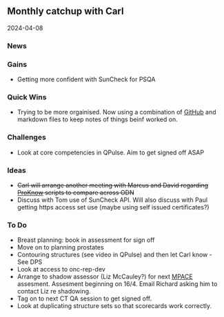 ## Monthly catchup with Carl
2024-04-08

### News

### Gains
- Getting more confident with SunCheck for PSQA

### Quick Wins
- Trying to be more orgainised. Now using a combination of [GitHub](https://github.com) and markdown files to keep notes of things beinf worked on.

### Challenges
- Look at core competencies in QPulse. Aim to get signed off ASAP

### Ideas

- ~~Carl will arrange another meeting with Marcus and David regarding [ProKnow](../proknow/README.md) scripts to compare across ODN~~
- Discuss with Tom use of SunCheck API.  Will also discuss with Paul getting https access set use (maybe using self issued certificates?)

### To Do

- Breast planning: book in assessment for sign off
- Move on to planning prostates
- Contouring structures (see video in QPulse) and then let Carl know - See DPS
- Look at access to onc-rep-dev
- Arrange to shadow assessor (Liz McCauley?) for next [MPACE](https://www.ukas.com/accreditation/standards/mpace/) assesment. Assesment beginning on 16/4. Email Richard asking him to contact Liz re shadowing.
- Tag on to next CT QA session to get signed off.
- Look at duplicating structure sets so that scorecards work correctly.
